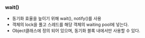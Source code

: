 ### wait()

- 동기화 효율을 높이기 위해 wait(), notify()를 사용
- 객체의 lock을 풀고 스레드를 해당 객체의 waiting pool에 넣는다.
- Object클래스에 정의 되어 있으며, 동기화 블록 내에서만 사용할 수 있다.